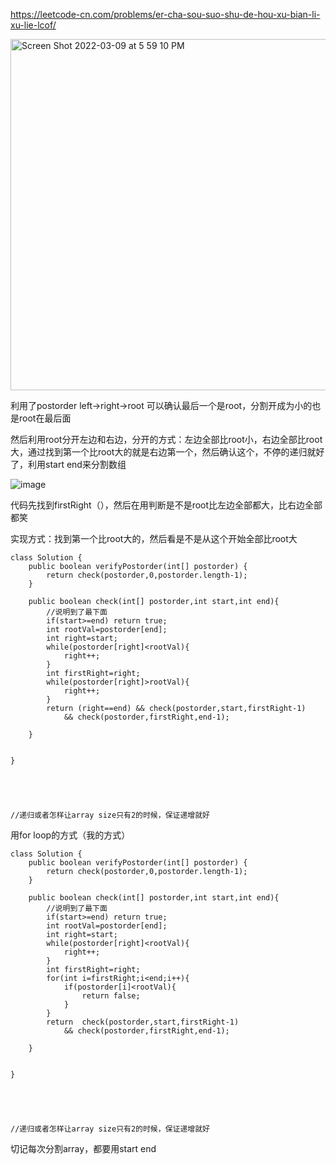https://leetcode-cn.com/problems/er-cha-sou-suo-shu-de-hou-xu-bian-li-xu-lie-lcof/

<img width="562" alt="Screen Shot 2022-03-09 at 5 59 10 PM" src="https://user-images.githubusercontent.com/59748598/157573286-b3d15c1d-8c79-4a97-adf6-88654b600d85.png">


利用了postorder left->right->root 可以确认最后一个是root，分割开成为小的也是root在最后面

然后利用root分开左边和右边，分开的方式：左边全部比root小，右边全部比root大，通过找到第一个比root大的就是右边第一个，然后确认这个，不停的递归就好了，利用start end来分割数组

![image](https://user-images.githubusercontent.com/59748598/157573458-d8cdc16f-a2a5-44bb-bdd4-88440f75a221.png)


代码先找到firstRight（），然后在用判断是不是root比左边全部都大，比右边全部都笑

实现方式：找到第一个比root大的，然后看是不是从这个开始全部比root大

```` 
class Solution {
    public boolean verifyPostorder(int[] postorder) {
        return check(postorder,0,postorder.length-1);
    }

    public boolean check(int[] postorder,int start,int end){
        //说明到了最下面
        if(start>=end) return true;
        int rootVal=postorder[end];
        int right=start;
        while(postorder[right]<rootVal){
            right++;
        }
        int firstRight=right;
        while(postorder[right]>rootVal){
            right++;
        }
        return (right==end) && check(postorder,start,firstRight-1)
            && check(postorder,firstRight,end-1);

    }

    
}





//递归或者怎样让array size只有2的时候，保证递增就好
````
用for loop的方式（我的方式）
```` 
class Solution {
    public boolean verifyPostorder(int[] postorder) {
        return check(postorder,0,postorder.length-1);
    }

    public boolean check(int[] postorder,int start,int end){
        //说明到了最下面
        if(start>=end) return true;
        int rootVal=postorder[end];
        int right=start;
        while(postorder[right]<rootVal){
            right++;
        }
        int firstRight=right;
        for(int i=firstRight;i<end;i++){
            if(postorder[i]<rootVal){
                return false;
            }
        }
        return  check(postorder,start,firstRight-1)
            && check(postorder,firstRight,end-1);

    }

    
}





//递归或者怎样让array size只有2的时候，保证递增就好
````


切记每次分割array，都要用start end

